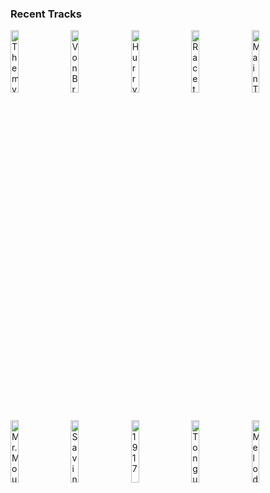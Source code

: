 ### Recent Tracks
[<img src='https://lastfm.freetls.fastly.net/i/u/300x300/71ea84b7a9e4fd77d46064d02cfbd5d5.png' width='16%' height='16%' alt='Themyscira'>](https://www.last.fm/music/hans%2bzimmer/_/themyscira)&nbsp;&nbsp;&nbsp;&nbsp;[<img src='https://lastfm.freetls.fastly.net/i/u/300x300/2cac855a4dcc8e434ff104577826ae3c.png' width='16%' height='16%' alt='Von Braun'>](https://www.last.fm/music/jeff%2brusso/_/von%2bbraun)&nbsp;&nbsp;&nbsp;&nbsp;[<img src='https://lastfm.freetls.fastly.net/i/u/300x300/2cac855a4dcc8e434ff104577826ae3c.png' width='16%' height='16%' alt='Hurry to Watch'>](https://www.last.fm/music/jeff%2brusso/_/hurry%2bto%2bwatch)&nbsp;&nbsp;&nbsp;&nbsp;[<img src='https://lastfm.freetls.fastly.net/i/u/300x300/2cac855a4dcc8e434ff104577826ae3c.png' width='16%' height='16%' alt='Race to the Moon (Piano Suite)'>](https://www.last.fm/music/jeff%2brusso/_/race%2bto%2bthe%2bmoon%2b%2528piano%2bsuite%2529)&nbsp;&nbsp;&nbsp;&nbsp;[<img src='https://lastfm.freetls.fastly.net/i/u/300x300/adf77eb1df3ee9b49a2c9492f9766dad.png' width='16%' height='16%' alt='Main Title'>](https://www.last.fm/music/carlos%2brafael%2brivera/_/main%2btitle)&nbsp;&nbsp;&nbsp;&nbsp;<br>[<img src='https://lastfm.freetls.fastly.net/i/u/300x300/0f11b95710124b5dcbac842cfccae901.png' width='16%' height='16%' alt='Mr. Moustafa'>](https://www.last.fm/music/alexandre%2bdesplat/_/mr.%2bmoustafa)&nbsp;&nbsp;&nbsp;&nbsp;[<img src='https://lastfm.freetls.fastly.net/i/u/300x300/0f4acacce00b437ec37045cb97d80d47.png' width='16%' height='16%' alt='Saving Mr. Banks (End Title)'>](https://www.last.fm/music/thomas%2bnewman/_/saving%2bmr.%2bbanks%2b%2528end%2btitle%2529)&nbsp;&nbsp;&nbsp;&nbsp;[<img src='https://lastfm.freetls.fastly.net/i/u/300x300/e8a263dc494ba6424c3f44d4d474ae3c.png' width='16%' height='16%' alt='1917'>](https://www.last.fm/music/thomas%2bnewman/_/1917)&nbsp;&nbsp;&nbsp;&nbsp;[<img src='https://lastfm.freetls.fastly.net/i/u/300x300/1d0c1e7089e24572bcd773d6ef1709f0.png' width='16%' height='16%' alt='Tongue Tied'>](https://www.last.fm/music/grouplove/_/tongue%2btied)&nbsp;&nbsp;&nbsp;&nbsp;[<img src='https://lastfm.freetls.fastly.net/i/u/300x300/64b1ba44497850cb22555ae143964bf7.png' width='16%' height='16%' alt='Melodymania'>](https://www.last.fm/music/pegboard%2bnerds/_/melodymania)&nbsp;&nbsp;&nbsp;&nbsp;<br>